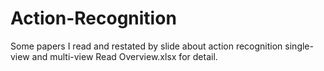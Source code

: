 # Action-Recognition
Some papers I read and restated by slide about action recognition single-view and multi-view
Read Overview.xlsx for detail.
